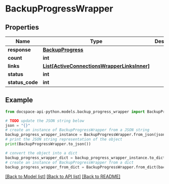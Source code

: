 # BackupProgressWrapper

## Properties

Name | Type | Description | Notes
------------ | ------------- | ------------- | -------------
**response** | [**BackupProgress**](BackupProgress.md) |  | [optional] 
**count** | **int** |  | [optional] 
**links** | [**List[ActiveConnectionsWrapperLinksInner]**](ActiveConnectionsWrapperLinksInner.md) |  | [optional] 
**status** | **int** |  | [optional] 
**status_code** | **int** |  | [optional] 

## Example

```python
from docspace-api-python.models.backup_progress_wrapper import BackupProgressWrapper

# TODO update the JSON string below
json = "{}"
# create an instance of BackupProgressWrapper from a JSON string
backup_progress_wrapper_instance = BackupProgressWrapper.from_json(json)
# print the JSON string representation of the object
print(BackupProgressWrapper.to_json())

# convert the object into a dict
backup_progress_wrapper_dict = backup_progress_wrapper_instance.to_dict()
# create an instance of BackupProgressWrapper from a dict
backup_progress_wrapper_from_dict = BackupProgressWrapper.from_dict(backup_progress_wrapper_dict)
```
[[Back to Model list]](../README.md#documentation-for-models) [[Back to API list]](../README.md#documentation-for-api-endpoints) [[Back to README]](../README.md)


